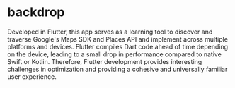 # backdrop

Developed in Flutter, this app serves as a learning tool to discover and traverse Google's Maps SDK and Places API and implement across multiple platforms and devices. Flutter compiles Dart code ahead of time depending on the device, leading to a small drop in performance compared to native Swift or Kotlin. Therefore, Flutter development provides interesting challenges in optimization and providing a cohesive and universally familiar user experience. 

